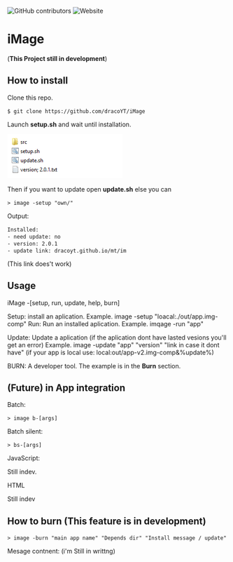 ![GitHub contributors](https://img.shields.io/github/contributors/dracoYT/iMage) ![Website](https://img.shields.io/website?url=https%3A%2F%2Fdracoyt.github.io%2F)
# iMage
(**This Project still in development**) 


## How to install
Clone this repo.
```shell
$ git clone https://github.com/dracoYT/iMage
```
Launch **setup.sh** and wait until installation.

![enter image description here](https://github.com/dracoYT/iMage/blob/master/image.png)

Then if you want to update open **update.sh** else you can 
```batch
> image -setup "own/"
```

Output:
```batch
Installed:
- need update: no
- version: 2.0.1
- update link: dracoyt.github.io/mt/im
```
(This link does't work)
## Usage

       
       
iMage -[setup, run, update, help, burn] <args>
  
  Setup: install an aplication. Example. image -setup "loacal:./out/app.img-comp"
  Run: Run an installed aplication. Example. imqage -run "app"
  
  Update: Update a aplication (if the aplication dont have lasted vesions you'll get an error)  Example. image -update "app" "version" "link in case it dont have" (if your app  is local use: local:out/app-v2.img-comp&%update%)
  
  BURN: A developer tool. The example is in the **Burn** section.
  
  ## (Future)  in App integration
  
  Batch:
  ```batch
  > image b-[args]
  ```
  Batch silent: 
  ```batch
  > bs-[args]
  ```
  
  JavaScript:
  
  Still indev.
  
  HTML
  
  Still indev
  
  ## How to burn (This feature is in development)
  ```batch
  > image -burn "main app name" "Depends dir" "Install message / update" 
  ```
  Mesage contnent:
 (i'm Still in writtng)
          
